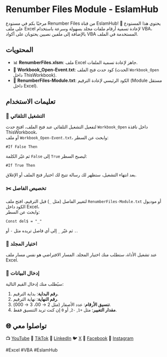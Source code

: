 # Renumber Files Module - EslamHub
مرحبًا بكم في مستودع Renumber Files من قناة EslamHub! 🚀
يحتوي هذا المستودع على ملف Excel لإعادة تسمية أرقام ملفات مجلد بسهولة وسرعة باستخدام VBA،
بالإضافة إلى ملفين نصيين يحتويان على أكواد VBA المستخدمة في الملف.

## المحتويات
- 📊 **RenumberFiles.xlsm**: ملف Excel جاهز لإعادة تسمية الملفات.
- 🧾 **Workbook_Open-Event.txt**: كود حدث فتح الملف (الحدث `Workbook_Open` داخل ThisWorkbook).
- 🧾 **RenumberFiles-Module.txt**: الكود الرئيسي لإعادة الترقيم (Module مستقل داخل Excel).

## تعليمات الاستخدام

### 🔁 التشغيل التلقائي
لتفعيل التشغيل التلقائي عند فتح الملف، افتح حدث `Workbook_Open` داخل نافذة ThisWorkbook،  
أو ملف `Workbook_Open-Event.txt`، وابحث عن السطر:
```vba
#If False Then
```
ثم غيّر الكلمة `False` إلى `True` ليصبح السطر:
```vba
#If True Then
```
بعد انتهاء التشغيل، ستظهر لك رسالة تتيح لك اختيار فتح الملف أو الإغلاق.

### ✂️ تخصيص الفاصل
لتغيير الفاصل (مثل `_`) قبل الترقيم، افتح ملف `RenumberFiles-Module.txt` أو موديول الكود داخل Excel،  
وابحث عن السطر:
```vba
Const del$ = "_"
```
ثم غيّر `_` إلى أي فاصل تريده مثل `-` أو `.`.

### 📁 اختيار المجلد
عند تشغيل الأداة، ستطلب منك اختيار المجلد. المسار الافتراضي هو نفس مسار ملف Excel.

### 🧮 إدخال البيانات
سيُطلب منك إدخال القيم التالية:
1. **رقم البداية**: بداية الترقيم.
2. **رقم النهاية**: نهاية الترقيم.
3. **تنسيق الأرقام**: عدد الأصفار (مثل 2 → 00، 3 → 000).
4. **مقدار التغيير**: مثل `+1`, `-2`, أو `0` إن كنت تريد التنسيق فقط.

## 🌐 تواصلوا معي
📺 [YouTube](https://www.youtube.com/@eslamhub)
📱 [TikTok](https://www.tiktok.com/@eslamhub)
📢 [LinkedIn](https://www.linkedin.com/in/eslamhub)
🐦 [X](https://x.com/eslamhub)
📘 [Facebook](https://www.facebook.com/eslamhub1)
📸 [Instagram](https://www.instagram.com/eslam.hub)

#Excel #VBA #EslamHub
